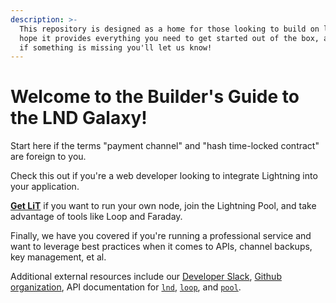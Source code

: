 ```yaml
---
description: >-
  This repository is designed as a home for those looking to build on lnd. We
  hope it provides everything you need to get started out of the box, and that
  if something is missing you'll let us know!
---
```


# Welcome to the Builder's Guide to the LND Galaxy!

Start here if the terms "payment channel" and "hash time-locked contract" are foreign to you.

Check this out if you're a web developer looking to integrate Lightning into your application.

[**Get LiT**](intermediate-get-lit/get-lit-overview/ubuntu-integrated.md) if you want to run your own node, join the Lightning Pool, and take advantage of tools like Loop and Faraday.

Finally, we have you covered if you're running a professional service and want to leverage best practices when it comes to APIs, channel backups, key management, et al.

Additional external resources include our [Developer Slack](https://lightning.engineering/slack.html), [Github organization](https://github.com/lightninglabs), API documentation for [`lnd`](https://api.lightning.community/), [`loop`](https://lightning.engineering/loopapi/), and [`pool`](https://lightning.engineering/poolapi/).  


